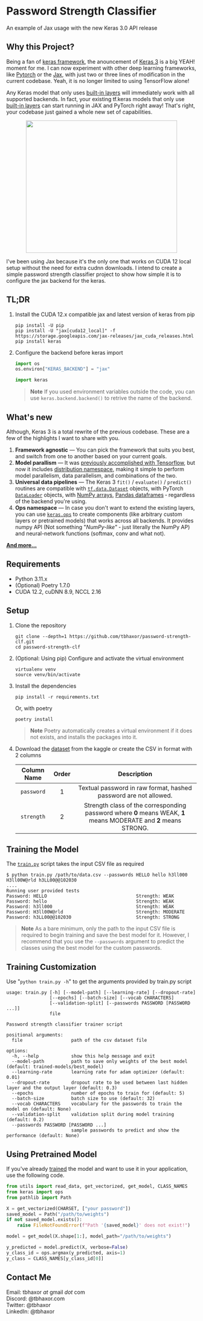 # Password Strength Classifier

An example of Jax usage with the new Keras 3.0 API release

## Why this Project?

Being a fan of [keras framework](https://keras.io/about/), the anouncement of [Keras 3](https://keras.io/keras_3/) is a big YEAH! moment for me. I can now experiment with other deep learning frameworks, like [Pytorch](https://pytorch.org/) or the [Jax](https://jax.readthedocs.io/), with just two or three lines of modification in the current codebase. Yeah, it is no longer limited to using TensorFlow alone!

Any Keras model that only uses [built-in layers](https://keras.io/2.15/api/layers/) will immediately work with all supported backends. In fact, your existing tf.keras models that only use [built-in layers](https://www.tensorflow.org/api_docs/python/tf/keras/layers) can start running in JAX and PyTorch right away! That's right, your codebase just gained a whole new set of capabilities.

<p align=center>

<img width=400 height=350 src="https://media.tenor.com/8zHzYq3eBVwAAAAd/baby-scream-yeah.gif">

</p>

I've been using Jax because it's the only one that works on CUDA 12 local setup without the need for extra cudnn downloads. I intend to create a simple password strength classifier project to show how simple it is to configure the jax backend for the keras.


## TL;DR

1. Install the CUDA 12.x compatible jax and latest version of keras from pip
    ```console
    pip install -U pip
    pip install -U "jax[cuda12_local]" -f https://storage.googleapis.com/jax-releases/jax_cuda_releases.html
    pip install keras
    ```
2. Configure the backend before keras import
    ```python
    import os
    os.environ["KERAS_BACKEND"] = "jax"

    import keras
    ```

    > **Note** If you used environment variables outside the code, you can use `keras.backend.backend()` to retrive the name of the backend.

## What's new

Although, Keras 3 is a total rewrite of the previous codebase. These are a few of the highlights I want to share with you.

1. **Framework agnostic** &mdash; You can pick the framework that suits you best, and switch from one to another based on your current goals. 
2. **Model parallism** &mdash; It was [previously accomplished with Tensorflow](https://www.tensorflow.org/guide/distributed_training), but now it includes [distribution namespace](https://keras.io/guides/distribution/), making it simple to perform model parallelism, data parallelism, and combinations of the two. 
3. **Universal data pipelines** &mdash; The Keras 3 `fit()` / `evaluate()` / `predict()` routines are compatible with [`tf.data.Dataset`](https://www.tensorflow.org/api_docs/python/tf/data/Dataset) objects, with PyTorch [`DataLoader`](https://pytorch.org/tutorials/beginner/basics/data_tutorial.html) objects, with [NumPy arrays](https://numpy.org/doc/stable/reference/generated/numpy.array.html), [Pandas dataframes](https://pandas.pydata.org/docs/reference/api/pandas.DataFrame.html) &dash; regardless of the backend you're using.
4. **Ops namespace** &mdash; In case you don't want to extend the existing layers, you can use [`keras.ops`](https://keras.io/api/ops/) to create components (like arbitrary custom layers or pretrained models) that works across all backends. It provides numpy API (Not something "_NumPy-like_" &dash; just literally the NumPy AP) and neural-network functions (softmax, conv and what not).

[**And more...**](https://keras.io/keras_3/)

## Requirements

- Python 3.11.x
- (Optional) Poetry 1.7.0
- CUDA 12.2, cuDNN 8.9, NCCL 2.16

## Setup

1. Clone the repository

    ```console
    git clone --depth=1 https://github.com/tbhaxor/password-strength-clf.git
    cd password-strength-clf
    ```

2. (Optional: Using pip) Configure and activate the virtual environment

    ```console
    virtualenv venv
    source venv/bin/activate
    ```

3. Install the dependencies

    ```console
    pip install -r requirements.txt
    ```
    Or, with poetry
    ```console
    poetry install
    ```

    > **Note** Poetry automatically creates a virtual environment if it does not exists, and installs the packages into it.

4. Download the [dataset](https://www.kaggle.com/datasets/bhavikbb/password-strength-classifier-dataset/data) from the kaggle or create the CSV in format with 2 columns
    
    |Column Name|Order|Description|
    |:--:|:---:|:---:|
    |`password`|1|Textual password in raw format, hashed password are not allowed.|
    |`strength`|2|Strength class of the corresponding password where **0** means WEAK, **1** means MODERATE and **2** means STRONG.|

## Training the Model

The [`train.py`](#training-customization) script takes the input CSV file as required  

```console
$ python train.py /path/to/data.csv --passwords HELLO hello h3ll000 H3ll00W@rld h3LL00@@102030
....
Running user provided tests
Password: HELLO                                 Strength: WEAK
Password: hello                                 Strength: WEAK
Password: h3ll000                               Strength: WEAK
Password: H3ll00W@rld                           Strength: MODERATE
Password: h3LL00@@102030                        Strength: STRONG
```

> **Note** As a bare minimum, only the path to the input CSV file is required to begin training and save the best model for it. However, I recommend that you use the `--passwords` argument to predict the classes using the best model for the custom passwords.

## Training Customization

Use "`python train.py -h`" to get the arguments provided by train.py script

```console
usage: train.py [-h] [--model-path] [--learning-rate] [--dropout-rate]
                [--epochs] [--batch-size] [--vocab CHARACTERS]
                [--validation-split] [--passwords PASSWORD [PASSWORD ...]]
                file

Password strength classifier trainer script

positional arguments:
  file                  path of the csv dataset file

options:
  -h, --help            show this help message and exit
  --model-path          path to save only weights of the best model (default: trained-models/best_model)
  --learning-rate       learning rate for adam optimizer (default: 0.01)
  --dropout-rate        dropout rate to be used between last hidden layer and the output layer (default: 0.3)
  --epochs              number of epochs to train for (default: 5)
  --batch-size          batch size to use (default: 32)
  --vocab CHARACTERS    vocabulary for the passwords to train the model on (default: None)
  --validation-split    validation split during model training (default: 0.2)
  --passwords PASSWORD [PASSWORD ...]
                        sample passwords to predict and show the performance (default: None)
```

## Using Pretrained Model

If you've already [trained](#training-the-model) the model and want to use it in your application, use the following code.

```py
from utils import read_data, get_vectorized, get_model, CLASS_NAMES
from keras import ops
from pathlib import Path

X = get_vectorized(CHARSET, ["your password"])
saved_model = Path("/path/to/weights")
if not saved_model.exists():
    raise FileNotFoundError(f"Path '{saved_model}' does not exist!")

model = get_model(X.shape[1:], model_path="/path/to/weights")

y_predicted = model.predict(X, verbose=False)
y_class_id = ops.argmax(y_predicted, axis=1)
y_class = CLASS_NAMES[y_class_id[0]]
```

## Contact Me

Email: tbhaxor _at_ gmail _dot_ com <br />
Discord: @tbhaxor.com <br />
Twitter: @tbhaxor <br />
LinkedIn: @tbhaxor

